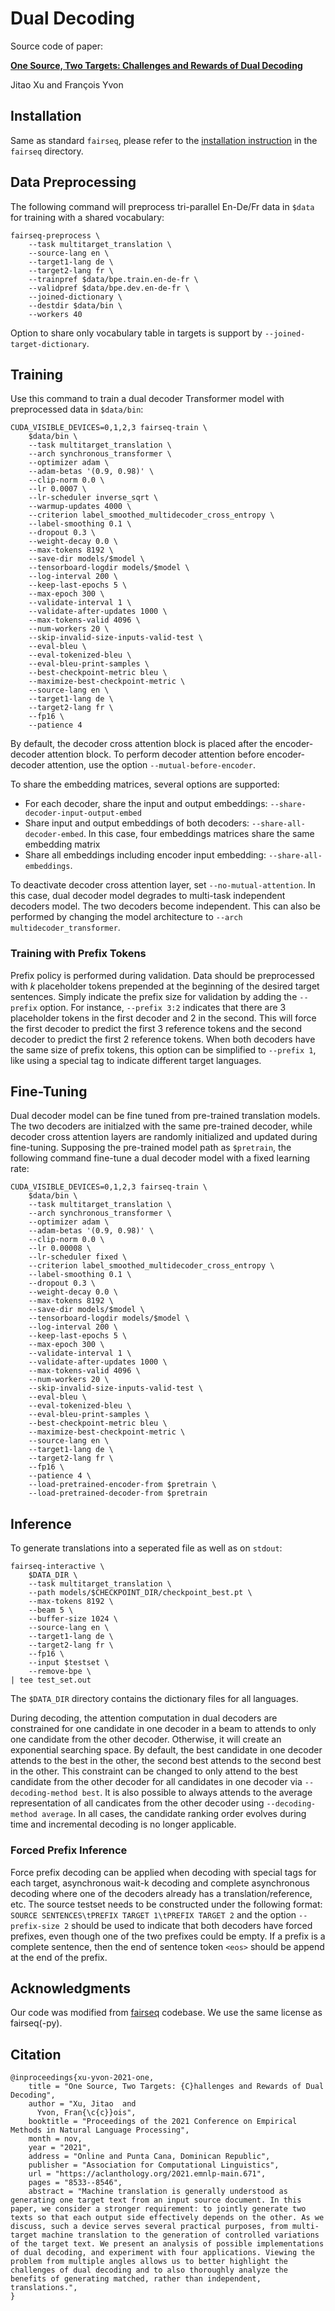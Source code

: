 # Dual Decoding

Source code of paper:

[**One Source, Two Targets: Challenges and Rewards of Dual Decoding**](https://arxiv.org/abs/2109.10197)

Jitao Xu and François Yvon

## Installation

Same as standard `fairseq`, please refer to the [installation instruction](https://github.com/jitao-xu/dual-decoding/tree/main/fairseq#requirements-and-installation) in the `fairseq` directory.

## Data Preprocessing

The following command will preprocess tri-parallel En-De/Fr data in `$data` for training with a shared vocabulary:

```
fairseq-preprocess \
    --task multitarget_translation \
    --source-lang en \
    --target1-lang de \
    --target2-lang fr \
    --trainpref $data/bpe.train.en-de-fr \
    --validpref $data/bpe.dev.en-de-fr \
    --joined-dictionary \
    --destdir $data/bin \
    --workers 40
```

Option to share only vocabulary table in targets is support by `--joined-target-dictionary`.

## Training

Use this command to train a dual decoder Transformer model with preprocessed data in `$data/bin`:

```
CUDA_VISIBLE_DEVICES=0,1,2,3 fairseq-train \
    $data/bin \
    --task multitarget_translation \
    --arch synchronous_transformer \
    --optimizer adam \
    --adam-betas '(0.9, 0.98)' \
    --clip-norm 0.0 \
    --lr 0.0007 \
    --lr-scheduler inverse_sqrt \
    --warmup-updates 4000 \
    --criterion label_smoothed_multidecoder_cross_entropy \
    --label-smoothing 0.1 \
    --dropout 0.3 \
    --weight-decay 0.0 \
    --max-tokens 8192 \
    --save-dir models/$model \
    --tensorboard-logdir models/$model \
    --log-interval 200 \
    --keep-last-epochs 5 \
    --max-epoch 300 \
    --validate-interval 1 \
    --validate-after-updates 1000 \
    --max-tokens-valid 4096 \
    --num-workers 20 \
    --skip-invalid-size-inputs-valid-test \
    --eval-bleu \
    --eval-tokenized-bleu \
    --eval-bleu-print-samples \
    --best-checkpoint-metric bleu \
    --maximize-best-checkpoint-metric \
    --source-lang en \
    --target1-lang de \
    --target2-lang fr \
    --fp16 \
    --patience 4
```

By default, the decoder cross attention block is placed after the encoder-decoder attention block. To perform decoder attention before encoder-decoder attention, use the option `--mutual-before-encoder`.

To share the embedding matrices, several options are supported:
- For each decoder, share the input and output embeddings: `--share-decoder-input-output-embed`
- Share input and output embeddings of both decoders: `--share-all-decoder-embed`. In this case, four embeddings matrices share the same embedding matrix
- Share all embeddings including encoder input embedding: `--share-all-embeddings`.

To deactivate decoder cross attention layer, set `--no-mutual-attention`. In this case, dual decoder model degrades to multi-task independent decoders model. The two decoders become independent. This can also be performed by changing the model architecture to `--arch multidecoder_transformer`.

### Training with Prefix Tokens

Prefix policy is performed during validation. Data should be preprocessed with *k* placeholder tokens prepended at the beginning of the desired target sentences. Simply indicate the prefix size for validation by adding the `--prefix` option. For instance, `--prefix 3:2` indicates that there are 3 placeholder tokens in the first decoder and 2 in the second. This will force the first decoder to predict the first 3 reference tokens and the second decoder to predict the first 2 reference tokens. When both decoders have the same size of prefix tokens, this option can be simplified to `--prefix 1`, like using a special tag to indicate different target languages.

## Fine-Tuning

Dual decoder model can be fine tuned from pre-trained translation models. The two decoders are initialzed with the same pre-trained decoder, while decoder cross attention layers are randomly initialized and updated during fine-tuning. Supposing the pre-trained model path as `$pretrain`, the following command fine-tune a dual decoder model with a fixed learning rate:

```
CUDA_VISIBLE_DEVICES=0,1,2,3 fairseq-train \
    $data/bin \
    --task multitarget_translation \
    --arch synchronous_transformer \
    --optimizer adam \
    --adam-betas '(0.9, 0.98)' \
    --clip-norm 0.0 \
    --lr 0.00008 \
    --lr-scheduler fixed \
    --criterion label_smoothed_multidecoder_cross_entropy \
    --label-smoothing 0.1 \
    --dropout 0.3 \
    --weight-decay 0.0 \
    --max-tokens 8192 \
    --save-dir models/$model \
    --tensorboard-logdir models/$model \
    --log-interval 200 \
    --keep-last-epochs 5 \
    --max-epoch 300 \
    --validate-interval 1 \
    --validate-after-updates 1000 \
    --max-tokens-valid 4096 \
    --num-workers 20 \
    --skip-invalid-size-inputs-valid-test \
    --eval-bleu \
    --eval-tokenized-bleu \
    --eval-bleu-print-samples \
    --best-checkpoint-metric bleu \
    --maximize-best-checkpoint-metric \
    --source-lang en \
    --target1-lang de \
    --target2-lang fr \
    --fp16 \
    --patience 4 \
    --load-pretrained-encoder-from $pretrain \
    --load-pretrained-decoder-from $pretrain
```

## Inference

To generate translations into a seperated file as well as on `stdout`:

```
fairseq-interactive \
    $DATA_DIR \
    --task multitarget_translation \
    --path models/$CHECKPOINT_DIR/checkpoint_best.pt \
    --max-tokens 8192 \
    --beam 5 \
    --buffer-size 1024 \
    --source-lang en \
    --target1-lang de \
    --target2-lang fr \
    --fp16 \
    --input $testset \
    --remove-bpe \
| tee test_set.out
```

The `$DATA_DIR` directory contains the dictionary files for all languages. 

During decoding, the attention computation in dual decoders are constrained for one candidate in one decoder in a beam to attends to only one candidate from the other decoder. Otherwise, it will create an exponential searching space. By default, the best candidate in one decoder attends to the best in the other, the second best attends to the second best in the other. This constraint can be changed to only attend to the best candidate from the other decoder for all candidates in one decoder via `--decoding-method best`. It is also possible to always attends to the average representation of all candicates from the other decoder using `--decoding-method average`. In all cases, the candidate ranking order evolves during time and incremental decoding is no longer applicable.

### Forced Prefix Inference

Force prefix decoding can be applied when decoding with special tags for each target, asynchronous wait-k decoding and complete asynchronous decoding where one of the decoders already has a translation/reference, etc. The source testset needs to be constructed under the following format:
`SOURCE SENTENCES\tPREFIX TARGET 1\tPREFIX TARGET 2` and the option `--prefix-size 2` should be used to indicate that both decoders have forced prefixes, even though one of the two prefixes could be empty. If a prefix is a complete sentence, then the end of sentence token `<eos>` should be append at the end of the prefix.

## Acknowledgments

Our code was modified from [fairseq](https://github.com/pytorch/fairseq) codebase. We use the same license as fairseq(-py).

## Citation

```
@inproceedings{xu-yvon-2021-one,
    title = "One Source, Two Targets: {C}hallenges and Rewards of Dual Decoding",
    author = "Xu, Jitao  and
      Yvon, Fran{\c{c}}ois",
    booktitle = "Proceedings of the 2021 Conference on Empirical Methods in Natural Language Processing",
    month = nov,
    year = "2021",
    address = "Online and Punta Cana, Dominican Republic",
    publisher = "Association for Computational Linguistics",
    url = "https://aclanthology.org/2021.emnlp-main.671",
    pages = "8533--8546",
    abstract = "Machine translation is generally understood as generating one target text from an input source document. In this paper, we consider a stronger requirement: to jointly generate two texts so that each output side effectively depends on the other. As we discuss, such a device serves several practical purposes, from multi-target machine translation to the generation of controlled variations of the target text. We present an analysis of possible implementations of dual decoding, and experiment with four applications. Viewing the problem from multiple angles allows us to better highlight the challenges of dual decoding and to also thoroughly analyze the benefits of generating matched, rather than independent, translations.",
}
```
